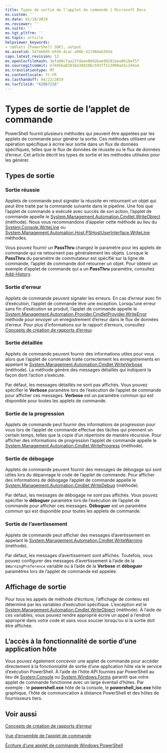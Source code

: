 ```yaml
---
title: Types de sortie de l’applet de commande | Microsoft Docs
ms.custom: ''
ms.date: 01/18/2019
ms.reviewer: ''
ms.suite: ''
ms.tgt_pltfrm: ''
ms.topic: article
helpviewer_keywords:
- cmdlets [PowerShell SDK], output
ms.assetid: 547e6695-e936-4cac-a90b-417d0dab393d
caps.latest.revision: 12
ms.openlocfilehash: 3efa98c7aa22fdaee8042bae99282aea0618ef5f
ms.sourcegitcommit: e7445ba8203da304286c591ff513900ad1c244a4
ms.translationtype: MT
ms.contentlocale: fr-FR
ms.lasthandoff: 04/23/2019
ms.locfileid: "62067216"
---
```

# <a name="types-of-cmdlet-output"></a>Types de sortie de l’applet de commande

PowerShell fournit plusieurs méthodes qui peuvent être appelées par les applets de commande pour générer la sortie. Ces méthodes utilisent une opération spécifique à écrire leur sortie dans un flux de données spécifiques, telles que le flux de données de réussite ou le flux de données d’erreur. Cet article décrit les types de sortie et les méthodes utilisées pour les générer.

## <a name="types-of-output"></a>Types de sortie

### <a name="success-output"></a>Sortie réussie

Applets de commande peut signaler la réussite en retournant un objet qui peut être traité par la commande suivante dans le pipeline. Une fois que l’applet de commande a exécuté avec succès de son action, l’applet de commande appelle le [System.Management.Automation.Cmdlet.WriteObject](/dotnet/api/System.Management.Automation.Cmdlet.WriteObject) (méthode). Nous vous recommandons d’appeler cette méthode au lieu du [System.Console.WriteLine](/dotnet/api/System.Console.WriteLine) ou [System.Management.Automation.Host.PSHostUserInterface.WriteLine](/dotnet/api/System.Management.Automation.Host.PSHostUserInterface.WriteLine) méthodes.

Vous pouvez fournir un **PassThru** changez le paramètre pour les applets de commande qui ne retournent pas généralement les objets.
Lorsque le **PassThru** du paramètre de commutateur est spécifié sur la ligne de commande, l’applet de commande doit retourner un objet. Pour obtenir un exemple d’applet de commande qui a un **PassThru** paramètre, consultez [Add-History](/powershell/module/Microsoft.PowerShell.Core/Add-History).

### <a name="error-output"></a>Sortie d’erreur

Applets de commande peuvent signaler les erreurs. En cas d’erreur avec fin d’exécution, l’applet de commande lève une exception. Lorsqu’une erreur sans fin d’exécution se produit, l’applet de commande appelle le [System.Management.Automation.Provider.CmdletProvider.WriteError](/dotnet/api/System.Management.Automation.Provider.CmdletProvider.WriteError) méthode pour envoyer un enregistrement d’erreur dans le flux de données d’erreur. Pour plus d’informations sur le rapport d’erreurs, consultez [Concepts de création de rapports d’erreur](./error-reporting-concepts.md).

### <a name="verbose-output"></a>Sortie détaillée

Applets de commande peuvent fournir des informations utiles pour vous alors que l’applet de commande traite correctement les enregistrements en appelant le [System.Management.Automation.Cmdlet.WriteVerbose](/dotnet/api/System.Management.Automation.Cmdlet.WriteVerbose) (méthode). La méthode génère des messages détaillés qui indiquent la façon dont l’action s’exécute.

Par défaut, les messages détaillés ne sont pas affichés. Vous pouvez spécifier le **Verbose** paramètre lors de l’exécution de l’applet de commande pour afficher ces messages. **Verbose** est un paramètre commun qui est disponible pour toutes les applets de commande.

### <a name="progress-output"></a>Sortie de la progression

Applets de commande peut fournir des informations de progression pour vous lors de l’applet de commande effectue des tâches qui prennent un certain temps, telles que la copie d’un répertoire de manière récursive. Pour afficher des informations de progression l’applet de commande appelle le [System.Management.Automation.Cmdlet.WriteProgress](/dotnet/api/System.Management.Automation.Cmdlet.WriteProgress) (méthode).

### <a name="debug-output"></a>Sortie de débogage

Applets de commande peuvent fournir des messages de débogage qui sont utiles lors du dépannage le code de l’applet de commande. Pour afficher des informations de débogage l’applet de commande appelle le [System.Management.Automation.Cmdlet.WriteDebug](/dotnet/api/System.Management.Automation.Cmdlet.WriteDebug) (méthode).

Par défaut, les messages de débogage ne sont pas affichés. Vous pouvez spécifier le **déboguer** paramètre lors de l’exécution de l’applet de commande pour afficher ces messages. **Déboguer** est un paramètre commun qui est disponible pour toutes les applets de commande.

### <a name="warning-output"></a>Sortie de l’avertissement

Applets de commande peut afficher des messages d’avertissement en appelant le [System.Management.Automation.Cmdlet.WriteWarning](/dotnet/api/System.Management.Automation.Cmdlet.WriteWarning) (méthode).

Par défaut, les messages d’avertissement sont affichés. Toutefois, vous pouvez configurer des messages d’avertissement à l’aide de la `$WarningPreference` variable ou à l’aide de la **Verbose** et **déboguer** paramètres lors de l’applet de commande est appelée.

## <a name="displaying-output"></a>Affichage de sortie

Pour tous les appels de méthode d’écriture, l’affichage de contenu est déterminé par les variables d’exécution spécifique. L’exception est le [System.Management.Automation.Cmdlet.WriteObject](/dotnet/api/System.Management.Automation.Cmdlet.WriteObject) (méthode). À l’aide de ces variables, vous pouvez rendre approprié écrire un appel à l’endroit approprié dans votre code et sans vous soucier lorsqu’ou si la sortie doit être affichée.

## <a name="accessing-the-output-functionality-of-a-host-application"></a>L’accès à la fonctionnalité de sortie d’une application hôte

Vous pouvez également concevoir une applet de commande pour accéder directement à la fonctionnalité de sortie d’une application hôte via le service d’exécution PowerShell. À l’aide de l’hôte API fournies par PowerShell au lieu de [System.Console](/dotnet/api/System.Console) ou [System.Windows.Forms](/dotnet/api/System.Windows.Forms) garantit que votre applet de commande fonctionne avec un large éventail d’hôtes. Par exemple : le **powershell.exe** hôte de la console, le **powershell_ise.exe** hôte graphique, l’hôte de communication à distance PowerShell et des hôtes de fournisseurs tiers.

## <a name="see-also"></a>Voir aussi

[Concepts de création de rapports d’erreur](./error-reporting-concepts.md)

[Vue d’ensemble de l’applet de commande](./cmdlet-overview.md)

[Écriture d’une applet de commande Windows PowerShell](./writing-a-windows-powershell-cmdlet.md)